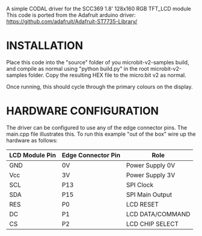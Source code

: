 A simple CODAL driver for the SCC369 1.8' 128x160 RGB TFT_LCD module 
This code is ported from the Adafruit arduino driver: https://github.com/adafruit/Adafruit-ST7735-Library/

INSTALLATION
============

Place this code into the "source" folder of you microbit-v2-samples build, and compile as normal using "python build.py" in the root microbit-v2-samples folder. Copy the resulting HEX file to the micro:bit v2 as normal.

Once running, this should cycle through the primary colours on the display.


HARDWARE CONFIGURATION
======================

The driver can be configured to use any of the edge connector pins. The main.cpp file illustrates this. To run this example "out of the box" wire up the hardware as follows:

| LCD Module Pin | Edge Connector Pin | Role             |
| -------------- | ------------------ | ---------------- |
| GND            | 0V                 | Power Supply 0V  |
| Vcc            | 3V                 | Power Supply 3V  |
| SCL            | P13                | SPI Clock        |
| SDA            | P15                | SPI Main Output  |
| RES            | P0                 | LCD RESET        |
| DC             | P1                 | LCD DATA/COMMAND |
| CS             | P2                 | LCD CHIP SELECT  |

